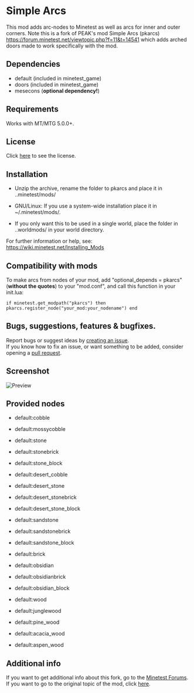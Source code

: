 # Simple Arcs
This mod adds arc-nodes to Minetest as well as arcs for inner and outer corners.
Note this is a fork of PEAK's mod Simple Arcs (pkarcs) https://forum.minetest.net/viewtopic.php?f=11&t=14541 which adds arched doors made to work specifically with the mod.

## Dependencies
- default (included in minetest_game)
- doors (included in minetest_game)
- mesecons (**optional dependency!**)

## Requirements
Works with MT/MTG 5.0.0+.

## License
Click [here](https://github.com/TumeniNodes/pkarcs/blob/master/LICENSE) to see the license.

## Installation
- Unzip the archive, rename the folder to pkarcs and
place it in ..minetest/mods/

- GNU/Linux: If you use a system-wide installation place
    it in ~/.minetest/mods/.

- If you only want this to be used in a single world, place
    the folder in ..worldmods/ in your world directory.

For further information or help, see:
https://wiki.minetest.net/Installing_Mods

## Compatibility with mods
To make arcs from nodes of your mod, add "optional_depends = pkarcs" (**without the quotes**) to your "mod.conf",
and call this function in your init.lua:

`if minetest.get_modpath("pkarcs") then
	pkarcs.register_node("your_mod:your_nodename")
end`

## Bugs, suggestions, features & bugfixes.
Report bugs or suggest ideas by [creating an issue](https://github.com/TumeniNodes/pkarcs/issues/new).    
If you know how to fix an issue, or want something to be added, consider opening a [pull request](https://github.com/TumeniNodes/pkarcs/compare).

## Screenshot
![Preview](https://github.com/TumeniNodes/pkarcs/blob/master/screenshot.png)

## Provided nodes
- default:cobble

- default:mossycobble

- default:stone

- default:stonebrick

- default:stone_block

- default:desert_cobble

- default:desert_stone

- default:desert_stonebrick

- default:desert_stone_block

- default:sandstone

- default:sandstonebrick

- default:sandstone_block

- default:brick

- default:obsidian

- default:obsidianbrick

- default:obsidian_block

- default:wood

- default:junglewood

- default:pine_wood

- default:acacia_wood

- default:aspen_wood

## Additional info
If you want to get additional info about this fork, go to the [Minetest Forums](https://forum.minetest.net/viewtopic.php?f=9&t=22839).  
If you want to go to the original topic of the mod, click [here](https://forum.minetest.net/viewtopic.php?f=11&t=14541).
